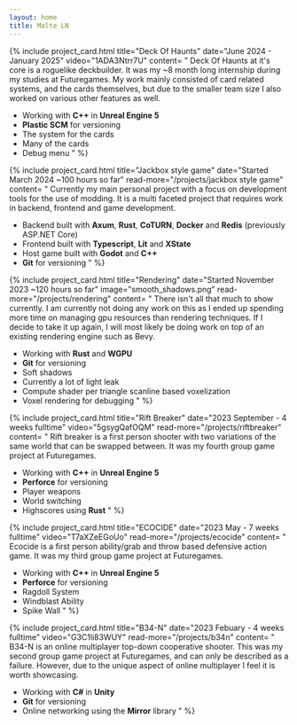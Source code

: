 ```yaml
---
layout: home
title: Malte LN
---
```


{% include project_card.html 
	title="Deck Of Haunts" 
	date="June 2024 - January 2025"
	video="1ADA3Ntrr7U"
	content=
"
Deck Of Haunts at it's core is a roguelike deckbuilder. It was my ~8 month long internship during my studies at Futuregames. My work mainly consisted of card related systems, and the cards themselves, but due to the smaller team size I also worked on various other features as well.
- Working with **C++** in **Unreal Engine 5**
- **Plastic SCM** for versioning
- The system for the cards
- Many of the cards
- Debug menu
"
%}

{% include project_card.html 
	title="Jackbox style game" 
	date="Started March 2024 ~100 hours so far"
	read-more="/projects/jackbox style game"
	content=
"
Currently my main personal project with a focus on development tools for the use of modding. It is a multi faceted project that requires work in backend, frontend and game development.
- Backend built with **Axum**, **Rust**, **CoTURN**, **Docker** and **Redis** (previously ASP.NET Core)
- Frontend built with **Typescript**, **Lit** and **XState**
- Host game built with **Godot** and **C++**
- **Git** for versioning
"
%}

{% include project_card.html 
	title="Rendering" 
	date="Started November 2023 ~120 hours so far" 
	image="smooth_shadows.png"
	read-more="/projects/rendering"
	content=
"
There isn't all that much to show currently. I am currently not doing any work on this as I ended up spending more time on managing gpu resources than rendering techniques. If I decide to take it up again, I will most likely be doing work on top of an existing rendering engine such as Bevy.
- Working with **Rust** and **WGPU**
- **Git** for versioning
- Soft shadows
- Currently a lot of light leak
- Compute shader per triangle scanline based voxelization
- Voxel rendering for debugging
"
%}

{% include project_card.html 
	title="Rift Breaker" 
	date="2023 September - 4 weeks fulltime" 
	video="5gsygQafOQM" 
	read-more="/projects/riftbreaker"
	content=
"
Rift breaker is a first person shooter with two variations of the same world that can be swapped between. It was my fourth group game project at Futuregames.
- Working with **C++** in **Unreal Engine 5**
- **Perforce** for versioning
- Player weapons
- World switching
- Highscores using **Rust**
"
%}

{% include project_card.html 
	title="ECOCIDE" 
	date="2023 May - 7 weeks fulltime" 
	video="T7aXZeEGoUo"
	read-more="/projects/ecocide"
	content=
"
Ecocide is a first person ability/grab and throw based defensive action game. It was my third group game project at Futuregames.
- Working with **C++** in **Unreal Engine 5**
- **Perforce** for versioning
- Ragdoll System
- Windblast Ability
- Spike Wall
"
%}

{% include project_card.html 
	title="B34-N" 
	date="2023 Febuary - 4 weeks fulltime" 
	video="G3C1li83WUY"
	read-more="/projects/b34n"
	content=
"
B34-N is an online multiplayer top-down cooperative shooter. 
This was my second group game project at Futuregames, and can only be described as a failure. However, due to the unique aspect of online multiplayer I feel it is worth showcasing.
- Working with **C#** in **Unity**
- **Git** for versioning
- Online networking using the **Mirror** library
"
%}
